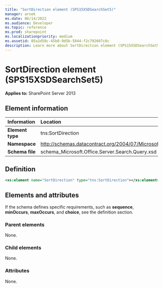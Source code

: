 ```yaml
---
title: "SortDirection element (SPS15XSDSearchSet5)"
manager: arnek
ms.date: 06/14/2022
ms.audience: Developer
ms.topic: reference
ms.prod: sharepoint
ms.localizationpriority: medium
ms.assetid: 05a1d58c-45b8-9d5b-5844-f2c792607c8c
description: Learn more about SortDirection element (SPS15XSDSearchSet5).
---
```


# SortDirection element (SPS15XSDSearchSet5)

 
  
 **Applies to:** SharePoint Server 2013
  
## Element information

|Information|Location|
|:-----|:-----|
|**Element type**  |tns:SortDirection   |
|**Namespace**  |http://schemas.datacontract.org/2004/07/Microsoft.Office.Server.Search.Query  |
|**Schema file**  |schema_Microsoft.Office.Server.Search.Query.xsd   |
   
## Definition

```XML
<xs:element name="SortDirection" type="tns:SortDirection"></xs:element>

```

## Elements and attributes

If the schema defines specific requirements, such as **sequence**, **minOccurs**, **maxOccurs**, and **choice**, see the definition section. 
  
### Parent elements

None.
  
### Child elements

None.
  
### Attributes

None.
  

